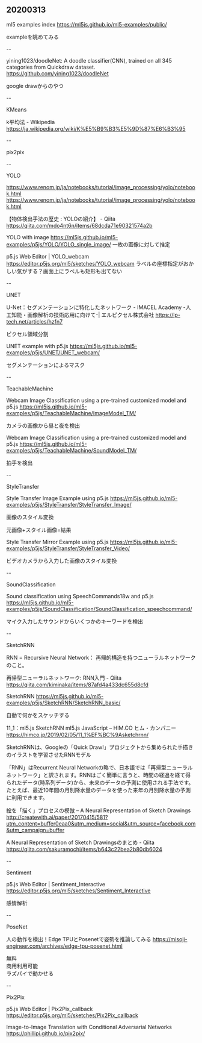 ## 20200313

ml5 examples index https://ml5js.github.io/ml5-examples/public/

exampleを眺めてみる

--

yining1023/doodleNet: A doodle classifier(CNN), trained on all 345 categories from Quickdraw dataset. https://github.com/yining1023/doodleNet

google drawからのやつ

--

KMeans

k平均法 - Wikipedia https://ja.wikipedia.org/wiki/K%E5%B9%B3%E5%9D%87%E6%B3%95

--

pix2pix

--

YOLO

https://www.renom.jp/ja/notebooks/tutorial/image_processing/yolo/notebook.html https://www.renom.jp/ja/notebooks/tutorial/image_processing/yolo/notebook.html

【物体検出手法の歴史 : YOLOの紹介】 - Qiita https://qiita.com/mdo4nt6n/items/68dcda71e90321574a2b

YOLO with image https://ml5js.github.io/ml5-examples/p5js/YOLO/YOLO_single_image/
一枚の画像に対して推定

p5.js Web Editor | YOLO_webcam https://editor.p5js.org/ml5/sketches/YOLO_webcam
ラベルの座標指定がおかしい気がする？画面上にラベルも矩形も出てない

--

UNET

U-Net：セグメンテーションに特化したネットワーク - IMACEL Academy -人工知能・画像解析の技術応用に向けて-| エルピクセル株式会社 https://lp-tech.net/articles/hzfn7

ピクセル領域分割

UNET example with p5.js https://ml5js.github.io/ml5-examples/p5js/UNET/UNET_webcam/

セグメンテーションによるマスク

--

TeachableMachine

Webcam Image Classification using a pre-trained customized model and p5.js https://ml5js.github.io/ml5-examples/p5js/TeachableMachine/ImageModel_TM/

カメラの画像から昼と夜を検出

Webcam Image Classification using a pre-trained customized model and p5.js https://ml5js.github.io/ml5-examples/p5js/TeachableMachine/SoundModel_TM/

拍手を検出

--

StyleTransfer

Style Transfer Image Example using p5.js https://ml5js.github.io/ml5-examples/p5js/StyleTransfer/StyleTransfer_Image/

画像のスタイル変換

元画像+スタイル画像=結果

Style Transfer Mirror Example using p5.js https://ml5js.github.io/ml5-examples/p5js/StyleTransfer/StyleTransfer_Video/

ビデオカメラから入力した画像のスタイル変換

--

SoundClassification

Sound classification using SpeechCommands18w and p5.js https://ml5js.github.io/ml5-examples/p5js/SoundClassification/SoundClassification_speechcommand/

マイク入力したサウンドからいくつかのキーワードを検出

--

SketchRNN

RNN = Recursive Neural Network： 再帰的構造を持つニューラルネットワークのこと。

再帰型ニューラルネットワーク: RNN入門 - Qiita https://qiita.com/kiminaka/items/87afd4a433dc655d8cfd

SketchRNN https://ml5js.github.io/ml5-examples/p5js/SketchRNN/SketchRNN_basic/

自動で何かをスケッチする

11_1：ml5.js SketchRNN ml5.js JavaScript – HIM.CO ヒム・カンパニー https://himco.jp/2019/02/05/11_1%EF%BC%9Asketchrnn/

SketchRNNは、Googleの「Quick Draw!」プロジェクトから集められた手描きのイラストを学習させたRNNモデル

「RNN」はRecurrent Neural Networkの略で、日本語では「再帰型ニューラルネットワーク」と訳されます。RNNはごく簡単に言うと、時間の経過を経て得られたデータ(時系列データ)から、未来のデータの予測に使用される手法です。たとえば、最近10年間の月別降水量のデータを使った来年の月別降水量の予測に利用できます。

絵を「描く」プロセスの模倣 – A Neural Representation of Sketch Drawings http://createwith.ai/paper/20170415/581?utm_content=buffer0eaa0&utm_medium=social&utm_source=facebook.com&utm_campaign=buffer

A Neural Representation of Sketch Drawingsのまとめ - Qiita https://qiita.com/sakuramochi/items/b643c22bea2b80db6024

--

Sentiment

p5.js Web Editor | Sentiment_Interactive https://editor.p5js.org/ml5/sketches/Sentiment_Interactive

感情解析

--

PoseNet

人の動作を検出！Edge TPUとPosenetで姿勢を推論してみる https://misoji-engineer.com/archives/edge-tpu-posenet.html

無料  
商用利用可能  
ラズパイで動かせる

--

Pix2Pix

p5.js Web Editor | Pix2Pix_callback https://editor.p5js.org/ml5/sketches/Pix2Pix_callback

Image-to-Image Translation with Conditional Adversarial Networks https://phillipi.github.io/pix2pix/

